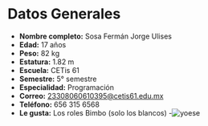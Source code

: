 # Datos Generales

- **Nombre completo:** Sosa Fermán Jorge Ulises  
- **Edad:** 17 años  
- **Peso:** 82 kg  
- **Estatura:** 1.82 m  
- **Escuela:** CETis 61  
- **Semestre:** 5° semestre  
- **Especialidad:** Programación  
- **Correo:** 23308060610395@cetis61.edu.mx  
- **Teléfono:** 656 315 6568
- **Le gusta:** Los roles Bimbo (solo los blancos)
-![yoese]("C:\Users\Administrator\Downloads\422.jpg")
